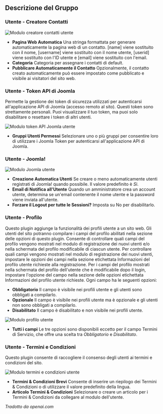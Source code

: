 <!-- Filename: Chunk4x:Extensions_Plugin_Manager_Edit_User_Group / Display title: Gruppo Utenti -->

## Descrizione del Gruppo

### Utente - Creatore Contatti

![Modulo creatore contatti utente](../../../en/images/plugins/plugin-group-user-contact-creator.png)

- **Pagina Web Automatica** Una stringa formattata per generare automaticamente la pagina web di un contatto. [name] viene sostituito con il nome, [username] viene sostituito con il nome utente, [userid] viene sostituito con l'ID utente e [email] viene sostituito con l'email.
- **Categoria** Categoria per assegnare i contatti di default.
- **Pubblicare Automaticamente il Contatto** Opzionalmente, il contatto creato automaticamente può essere impostato come pubblicato e visibile ai visitatori del sito web.

### Utente - Token API di Joomla

Permette la gestione dei token di sicurezza utilizzati per autenticarsi all'applicazione API di Joomla (accesso remoto al sito). Questi token sono strettamente personali. Puoi visualizzare il tuo token, ma puoi solo disabilitare o resettare i token di altri utenti.

![Modulo token API Joomla utente](../../../en/images/plugins/plugin-group-user-joomla-api-token.png)

- **Gruppi Utenti Permessi** Selezionare uno o più gruppi per consentire loro di utilizzare i Joomla Token per autenticarsi all'applicazione API di Joomla.

### Utente - Joomla!

![Modulo Joomla utente](../../../en/images/plugins/plugin-group-user-joomla.png)

- **Creazione Automatica Utenti** Se creare o meno automaticamente utenti registrati di Joomla! quando possibile. Il valore predefinito è *Sì*.
- **Email di Notifica all'Utente** Quando un amministratore crea un account utente, determina se un'email contenente il nome utente e la password viene inviata all'utente.
- **Forzare il Logout per tutte le Sessioni?** Imposta su No per disabilitarlo.

### Utente - Profilo

Questo plugin aggiunge la funzionalità dei profili utente a un sito web. Gli utenti del sito potranno compilare i campi del profilo abilitati nella sezione delle opzioni di questo plugin. Consente di controllare quali campi del profilo vengono mostrati nel modulo di registrazione dei nuovi utenti e/o nella schermata del profilo modificabile di ciascun utente. Per controllare quali campi vengono mostrati nel modulo di registrazione dei nuovi utenti, impostare le opzioni dei campi nella sezione etichettata Informazioni del profilo utente richieste alla registrazione. Per i campi del profilo mostrati nella schermata del profilo dell'utente che è modificabile dopo il login, impostare l'opzione del campo nella sezione delle opzioni etichettata Informazioni del profilo utente richieste. Ogni campo ha le seguenti opzioni:

- **Obbligatorio** Il campo è visibile nei profili utente e gli utenti sono obbligati a compilarlo.
- **Opzionale** Il campo è visibile nei profili utente ma è opzionale e gli utenti non sono obbligati a compilarlo.
- **Disabilitato** Il campo è disabilitato e non visibile nei profili utente.

![Modulo profilo utente](../../../en/images/plugins/plugin-group-user-profile.png)

- **Tutti i campi** Le tre opzioni sono disponibili eccetto per il campo Termini di Servizio, che offre una scelta tra *Obbligatorio* e *Disabilitato*.

### Utente - Termini e Condizioni

Questo plugin consente di raccogliere il consenso degli utenti ai termini e condizioni del sito.

![Modulo termini e condizioni utente](../../../en/images/plugins/plugin-group-user-terms-and-conditions.png)

- **Termini & Condizioni Brevi** Consente di inserire un riepilogo dei Termini & Condizioni o di utilizzare il valore predefinito della lingua.
- **Articolo Termini & Condizioni** Selezionare o creare un articolo per i Termini & Condizioni da collegare al modulo dell'utente.

*Tradotto da openai.com*

